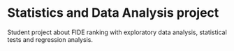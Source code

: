 # Statistics and Data Analysis project

Student project about FIDE ranking with exploratory data analysis, statistical tests and regression analysis.
